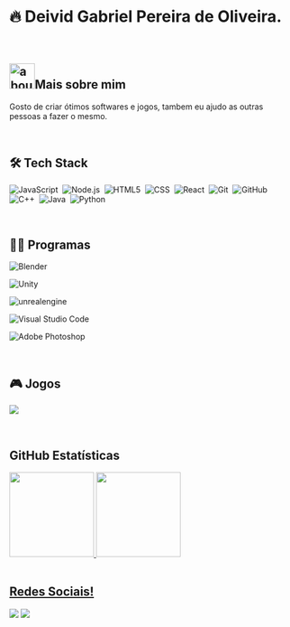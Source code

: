 # 🔥 Deivid Gabriel Pereira de Oliveira.

<br>

## <img width="45" alt="about" src="https://raw.github.com/elizarov/elizarov/master/about.png">Mais sobre mim

Gosto de criar ótimos softwares e jogos, tambem eu ajudo as outras pessoas a fazer o mesmo.

<br>

## 🛠 Tech Stack
![JavaScript](https://img.shields.io/badge/JavaScript-F7DF1E?style=for-the-badge&logo=javascript&logoColor=black)&nbsp;
![Node.js](https://img.shields.io/badge/Node.js-43853D?style=for-the-badge&logo=node.js&logoColor=white)&nbsp;
![HTML5](https://img.shields.io/badge/HTML5-E34F26?style=for-the-badge&logo=html5&logoColor=white)&nbsp;
![CSS](https://img.shields.io/badge/CSS3-1572B6?style=for-the-badge&logo=css3&logoColor=white)&nbsp;
![React](https://img.shields.io/badge/React-20232A?style=for-the-badge&logo=react&logoColor=61DAFB)&nbsp;
![Git](https://img.shields.io/badge/Git-E34F26?style=for-the-badge&logo=git&logoColor=white)&nbsp;
![GitHub](https://img.shields.io/badge/GitHub-100000?style=for-the-badge&logo=github&logoColor=white)&nbsp;
![C++](https://img.shields.io/badge/C%23-239120?style=for-the-badge&logo=c-sharp&logoColor=white)&nbsp;
![Java](https://img.shields.io/badge/Java-ED8B00?style=for-the-badge&logo=java&logoColor=white)&nbsp;
![Python](https://img.shields.io/badge/Python-14354C?style=for-the-badge&logo=python&logoColor=white)&nbsp;

<br>

## 👨‍💻 Programas
![Blender](https://img.shields.io/badge/Blender-orange?style=for-the-badge&logo=Blender&logoColor=white)&nbsp;

![Unity](https://img.shields.io/badge/Unity-14354C?style=for-the-badge&logo=Unity&logoColor=white)&nbsp;

![unrealengine](https://img.shields.io/badge/UnrealEngine-14354C?style=for-the-badge&logo=UnrealEngine&logoColor=black)&nbsp;

![Visual Studio Code](https://img.shields.io/badge/-VSCODE-14354C?style=for-the-badge&logo=visual-studio-code&logoColor=007ACC)&nbsp;

![Adobe Photoshop](https://img.shields.io/badge/-Photoshop-14354C?style=for-the-badge&logo=adobe-Photoshop&logoColor=007ACC)&nbsp;

<br>

## 🎮 Jogos
<p align="left">
  <a href="https://steamcommunity.com/id/deividgabrielp/">
  <img src="https://img.shields.io/badge/Steam-000000?style=for-the-badge&logo=steam&logoColor=white&" /></a>
</p>

<br>

## GitHub Estatísticas
<div align="left">
  <a href="https://github.com/deividgabrielpeira">
  <img height="150em" src="https://github-readme-stats.vercel.app/api?username=deividgabrielpeira&show_icons=true&theme=dracula&include_all_commits=true&count_private=true"/>
  <img height="150em" src="https://github-readme-stats.vercel.app/api/top-langs/?username=deividgabrielpeiralangs_count=7&theme=dracula"/>
</div>
 
<br>

## Redes Sociais!
<p align="left">
  <a href="https://www.linkedin.com/in/deivid-gabriel-pereira-de-oliveira-30769a20a/" alt="Linkedin">
  <img src="https://img.shields.io/badge/LinkedIn-0077B5?style=for-the-badge&logo=linkedin&logoColor=white" /></a>

  <a href="#" alt="Instagram">
  <img src="https://img.shields.io/badge/Instagram-E4405F?style=for-the-badge&logo=instagram&logoColor=white"/></a>
</p>